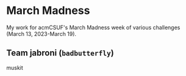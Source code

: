 # March Madness
My work for acmCSUF's March Madness week of various challenges (March 13, 2023-March 19).

## Team **jabroni** (`badbutterfly`)
muskit